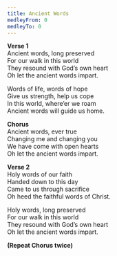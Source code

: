 ```yaml
---
title: Ancient Words
medleyFrom: 0
medleyTo: 0
---
```


**Verse 1**  
Ancient words, long preserved  
For our walk in this world  
They resound with God’s own heart  
Oh let the ancient words impart.

Words of life, words of hope  
Give us strength, help us cope  
In this world, where’er we roam  
Ancient words will guide us home.

**Chorus**  
Ancient words, ever true  
Changing me and changing you  
We have come with open hearts  
Oh let the ancient words impart.

**Verse 2**  
Holy words of our faith  
Handed down to this day  
Came to us through sacrifice  
Oh heed the faithful words of Christ.

Holy words, long preserved  
For our walk in this world  
They resound with God’s own heart  
Oh let the ancient words impart.

**(Repeat Chorus twice)**
